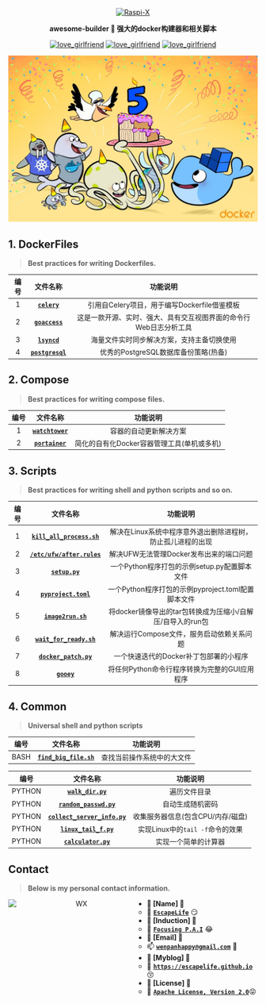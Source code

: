 <p align=center>
  <a href="https://github.com/EscapeLife/love_girlfriend.git">
    <img src="https://escapelife-1257414824.cos.ap-shanghai.myqcloud.com/never-forget-why-you-started.gif" width="680" height="120" alt="Raspi-X" >
  </a>
</p>

<p align=center>
  <b>awesome-builder 🐚 强大的docker构建器和相关脚本</b>
</p>

<p align="center">
  <a href="https://github.com/EscapeLife/awesome-builder.git"><img src="https://img.shields.io/badge/Project-awesome_builder-green.svg?style=for-the-badge&logo=ubuntu" alt="love_girlfriend"></a>
  <a href="https://github.com/EscapeLife/awesome-builder.git"><img src="https://img.shields.io/badge/Author-Escape-orange.svg?style=for-the-badge&logo=vim" alt="love_girlfriend"></a>
  <a href="https://github.com/EscapeLife/awesome-builder.git"><img src="https://img.shields.io/badge/Languages-Dockerfile-yellow.svg?style=for-the-badge&logo=docker" alt="love_girlfriend"></a>
</p>

<p align=center>
  <a href="https://github.com/EscapeLife/DotFiles.git">
    <img src="https://github.com/EscapeLife/awesome-builder/blob/master/images/awesome-docker.jpg" >
  </a>
</p>

## 1. DockerFiles

> **Best practices for writing Dockerfiles.**

| 编号 | 文件名称 | 功能说明 |
| :-----: | :-----: | :-----: |
| 1 | [**`celery`**](https://github.com/EscapeLife/awesome-builder/tree/master/DockerFiles/celery) | 引用自Celery项目，用于编写Dockerfile借鉴模板 |
| 2 | [**`goaccess`**](https://github.com/EscapeLife/awesome-builder/tree/master/DockerFiles/goaccess) | 这是一款开源、实时、强大、具有交互视图界面的命令行Web日志分析工具 |
| 3 | [**`lsyncd`**](https://github.com/EscapeLife/awesome-builder/tree/master/DockerFiles/lsyncd) | 海量文件实时同步解决方案，支持主备切换使用 |
| 4 | [**`postgresql`**](https://github.com/EscapeLife/awesome-builder/tree/master/DockerFiles/postgresql) | 优秀的PostgreSQL数据库备份策略(热备) |

## 2. Compose

> **Best practices for writing compose files.**

| 编号 | 文件名称 | 功能说明 |
| :-----: | :-----: | :-----: |
| 1 | [**`watchtower`**](https://github.com/EscapeLife/awesome-builder/blob/master/Compose/watchtower/docker-compose.yml) | 容器的自动更新解决方案  |
| 2 | [**`portainer`**](https://github.com/EscapeLife/awesome-builder/blob/master/Compose/portainer/docker-compose.yml) | 简化的自有化Docker容器管理工具(单机或多机)  |

## 3. Scripts

> **Best practices for writing shell and python scripts and so on.**

| 编号 | 文件名称 | 功能说明 |
| :-----: | :-----: | :-----: |
| 1 | [**`kill_all_process.sh`**](https://github.com/EscapeLife/awesome-builder/blob/master/Scripts/kill_process/kill_all_process.sh) | 解决在Linux系统中程序意外退出删除进程树，防止孤儿进程的出现 |
| 2 | [**`/etc/ufw/after.rules`**](https://github.com/EscapeLife/awesome-builder/blob/master/Scripts/after_rules/after.rules) | 解决UFW无法管理Docker发布出来的端口问题 |
| 3 | [**`setup.py`**](https://github.com/EscapeLife/awesome-builder/blob/master/Scripts/setup/setup.py) | 一个Python程序打包的示例setup.py配置脚本文件 |
| 4 | [**`pyproject.toml`**](https://github.com/EscapeLife/awesome-builder/blob/master/Scripts/pyproject/pyproject.toml) | 一个Python程序打包的示例pyproject.toml配置脚本文件 |
| 5 | [**`image2run.sh`**](https://github.com/EscapeLife/awesome-builder/blob/master/Scripts/image2run/image2run.sh) | 将docker镜像导出的tar包转换成为压缩小/自解压/自导入的run包 |
| 6 | [**`wait_for_ready.sh`**](https://github.com/EscapeLife/awesome-builder/blob/master/Scripts/wait_for_ready/wait_for_ready.sh) | 解决运行Compose文件，服务启动依赖关系问题 |
| 7 | [**`docker_patch.py`**](https://github.com/EscapeLife/awesome-builder/blob/master/Scripts/docker_patch/docker_patch.py) | 一个快速迭代的Docker补丁包部署的小程序 |
| 8 | [**`gooey`**](https://github.com/EscapeLife/awesome-builder/blob/master/Scripts/gooey) | 将任何Python命令行程序转换为完整的GUI应用程序 |

## 4. Common

> **Universal shell and python scripts**

| 编号 | 文件名称 | 功能说明 |
| :-----: | :-----: | :-----: |
| BASH | [**`find_big_file.sh`**](https://github.com/EscapeLife/awesome-builder/blob/master/Common/bash/find_big_file.sh) | 查找当前操作系统中的大文件 |

| 编号 | 文件名称 | 功能说明 |
| :-----: | :-----: | :-----: |
| PYTHON | [**`walk_dir.py`**](https://github.com/EscapeLife/awesome-builder/blob/master/Common/python/) | 遍历文件目录 |
| PYTHON | [**`random_passwd.py`**](https://github.com/EscapeLife/awesome-builder/blob/master/Common/python/random_passwd.py) | 自动生成随机密码 |
| PYTHON | [**`collect_server_info.py`**](https://github.com/EscapeLife/awesome-builder/blob/master/Common/python/collect_server_info.py) | 收集服务器信息(包含CPU/内存/磁盘) |
| PYTHON | [**`linux_tail_f.py`**](https://github.com/EscapeLife/awesome-builder/blob/master/Common/python/linux_tail_f.py) | 实现Linux中的`tail -f`命令的效果 |
| PYTHON | [**`calculator.py`**](https://github.com/EscapeLife/awesome-builder/blob/master/Common/python/calculator.py) | 实现一个简单的计算器 |

## Contact

> **Below is my personal contact information.**

<p align="center">
    <img src="https://escapelife-1257414824.cos.ap-shanghai.myqcloud.com/escape-wechat-qrcode-1.gif" width="280" height="280" alt="WX" align="left" />
</p>

- **💭 [Name] 💭**
  - 🐠 **[`EscapeLife`](https://escapelife.github.io)** 😏
- **💭 [Induction] 💭**
  - 🏦 **[`Focusing P.A.I`](https://paodingai.com/)** 😂
- **💭 [Email] 💭**
  - 📫 **[`wenpanhappy@gmail.com`](https://escapelife.github.io)** 🤔
- **💭 [Myblog] 💭**
  - 🍺 **[`https://escapelife.github.io`](https://escapelife.github.io)** 😚
- **💭 [License] 💭**
  - 🚧 [**`Apache License, Version 2.0`**](http://www.apache.org/licenses/LICENSE-2.0.html)😝
